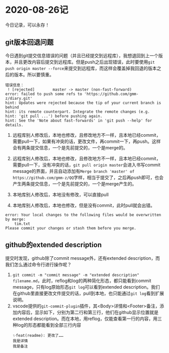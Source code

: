 # 2020-08-26记

今日记录，可以永存！

## git版本回退问题

今日遇到git提交信息错误的问题（并且已经提交到远程库），我想退回到上一个版本，并且更改内容后提交到远程库。但是push之后出现错误，此时要使用`git push origin master --force`来提交到远程库，而这样会覆盖掉我回退的版本之后的版本。所以要慎重。

```
错误信息：
 ! [rejected]        master -> master (non-fast-forward)
error: failed to push some refs to 'https://github.com/gmm-z/diary.git'
hint: Updates were rejected because the tip of your current branch is behind
hint: its remote counterpart. Integrate the remote changes (e.g.
hint: 'git pull ...') before pushing again.
hint: See the 'Note about fast-forwards' in 'git push --help' for details.
```

1. 远程库别人修改后，本地也修改，且修改地方不一样，且本地已经commit，需要pull一下，如果有冲突的话，更改文件，再commit一下，再push。这样会有两条提交信息，一个是先前提交的，一个是merge的。

2. 远程库别人修改后，本地也修改，且修改地方不一样，且本地已经commit，需要pull一下，没有冲突的话，`git pull origin master`会进入书写commit message的界面，并且自动添加有`Merge branch 'master' of https://github.com/gmm-z/QQ`字样，相当于提交了，之后再push即可，也会产生两条提交信息，一个是先前提交的，一个是merge产生的。

3. 本地库别人修改后，本地没有修改，可以直接pull

4. 本地库别人修改后，本地也修改，但是没有commit，此时pull就会出错。
```
error: Your local changes to the following files would be overwritten by merge:
	tim.txt
Please commit your changes or stash them before you merge.
```


## github的extended description

提交时发现，github除了commit message外，还有extended description，而我们怎么通过命令行进行操作呢？

1. `git commit -m "commit message" -m "extended description" filename.md`，此时，reflog和log的两种简化形态，都只能看到commit message，只有log原始形态`git log`可以看到extended description。我们在github里直接更改文件提交的话，pull到本地，也只能通过`git log`看到扩展说明。
2.	vscode提供的`git-commit-plugin`插件，其\<Body\>详情和\<Footer\>备注，添加内容后，显示如下，分别为第二行和第三行，他们在github显示位置就是extended description。而在本地，用reflog，仅能查看第一行的内容，用三种log的形态都能看到全部三行内容
	```
	✨feat(readme): 更改了……
	我是详情
	我是备注
	```

